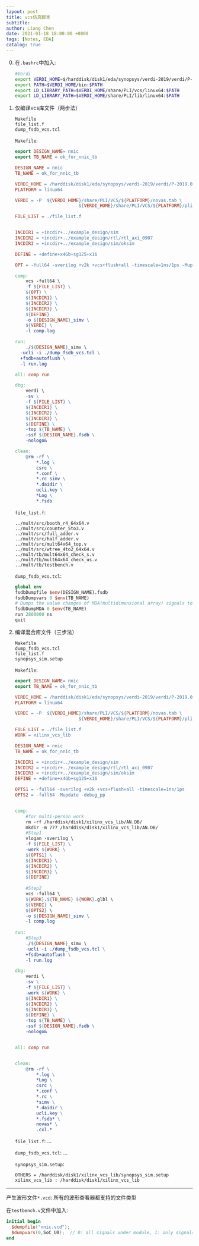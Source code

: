 ```yaml
---
layout: post
title: vcs仿真脚本
subtitle:
author: Liang Chen
date: 2021-01-18 18:00:00 +0800
tags: [Notes, EDA]
catalog: true
---
```


<head>
    <script src="https://cdn.mathjax.org/mathjax/latest/MathJax.js?config=TeX-AMS-MML_HTMLorMML" type="text/javascript"></script>
    <script type="text/x-mathjax-config">
        MathJax.Hub.Config({
            tex2jax: {
            skipTags: ['script', 'noscript', 'style', 'textarea', 'pre'],
            inlineMath: [['$','$']]
            }
        });
    </script>
</head>

0. 在`.bashrc`中加入:

    ```bash
    #Verdi                                                                                                                                                                                     
    export VERDI_HOME=$/harddisk/disk1/eda/synopsys/verdi-2019/verdi/P-2019.06-SP1-1
    export PATH=$VERDI_HOME/bin:$PATH
    export LD_LIBRARY_PATH=$VERDI_HOME/share/PLI/vcs/linux64:$PATH
    export LD_LIBRARY_PATH=$VERDI_HOME/share/PLI/lib/linux64:$PATH
    ```

1. 仅编译vcs库文件（两步法）

    ```
    Makefile
    file_list.f
    dump_fsdb_vcs.tcl
    ```
    
    `Makefile`:
    
    ```makefile
    export DESIGN_NAME= nnic
    export TB_NAME = ok_for_nnic_tb
    
    DESIGN_NAME = nnic
    TB_NAME = ok_for_nnic_tb
    
    VERDI_HOME = /harddisk/disk1/eda/synopsys/verdi-2019/verdi/P-2019.06-SP1-1
    PLATFORM = linux64
    
    VERDI = -P 	${VERDI_HOME}/share/PLI/VCS/${PLATFORM}/novas.tab \
    						${VERDI_HOME}/share/PLI/VCS/${PLATFORM}/pli.a 
    
    FILE_LIST = ./file_list.f
    
    
    INCDIR1 = +incdir+../example_design/sim
    INCDIR2 = +incdir+../example_design/rtl/rtl_axi_0907
    INCDIR3 = +incdir+../example_design/sim/oksim
    
    DEFINE = +define+x4Gb+sg125+x16 
    
    OPT = -full64 -sverilog +v2k +vcs+flush+all -timescale=1ns/1ps -Mupdate -debug_pp +notimingcheck +nospecify
    
    comp:
    	vcs -full64 \
    	-f ${FILE_LIST} \
    	${OPT} \
    	${INCDIR1} \
    	${INCDIR2} \
    	${INCDIR3} \
    	${DEFINE}
    	-o ${DESIGN_NAME}_simv \
    	${VERDI} \
    	-l comp.log
    
    run:
    	./${DESIGN_NAME}_simv \
      -ucli -i ./dump_fsdb_vcs.tcl \
      +fsdb+autoflush \
      -l run.log 
    
    all: comp run
    
    dbg:
    	verdi \
    	-sv \
    	-f ${FILE_LIST} \
    	${INCDIR1} \
    	${INCDIR2} \
    	${INCDIR3} \
    	${DEFINE} \
    	-top ${TB_NAME} \
    	-ssf ${DESIGN_NAME}.fsdb \
    	-nologo&
    
    clean:
    	@rm -rf \
    		*.log \
    		csrc \
    		*.conf \
    		*.rc simv \
    		*.daidir \
    		ucli.key \
    		*Log \
    		*.fsdb
    ```
    
    `file_list.f`:
    
    ```
    ../mult/src/booth_r4_64x64.v
    ../mult/src/counter_5to3.v
    ../mult/src/full_adder.v
    ../mult/src/half_adder.v
    ../mult/src/mult64x64_top.v
    ../mult/src/wtree_4to2_64x64.v
    ../mult/tb/mult64x64_check_s.v
    ../mult/tb/mult64x64_check_us.v
    ../mult/tb/testbench.v
    ```
    
    `dump_fsdb_vcs.tcl`:
    
    ```tcl
    global env
    fsdbDumpfile $env(DESIGN_NAME).fsdb 
    fsdbDumpvars 0 $env(TB_NAME)
    # Dumps the value changes of MDA(multidimensional array) signals to the FSDB file
    fsdbDumpMDA 0 $env(TB_NAME)
    run 2800000 ns
    quit
    ```

2. 编译混合库文件（三步法）

    ```
    Makefile
    dump_fsdb_vcs.tcl
    file_list.f
    synopsys_sim.setup
    ````
    
    `Makefile`:
    
    ```makefile
    export DESIGN_NAME= nnic
    export TB_NAME = ok_for_nnic_tb
    
    VERDI_HOME = /harddisk/disk1/eda/synopsys/verdi-2019/verdi/P-2019.06-SP1-1
    PLATFORM = linux64
    
    VERDI = -P 	${VERDI_HOME}/share/PLI/VCS/${PLATFORM}/novas.tab \
    						${VERDI_HOME}/share/PLI/VCS/${PLATFORM}/pli.a 
    
    FILE_LIST = ./file_list.f
    WORK = xilinx_vcs_lib
    
    DESIGN_NAME = nnic
    TB_NAME = ok_for_nnic_tb
    
    INCDIR1 = +incdir+../example_design/sim
    INCDIR2 = +incdir+../example_design/rtl/rtl_axi_0907
    INCDIR3 = +incdir+../example_design/sim/oksim
    DEFINE = +define+x4Gb+sg125+x16 
    
    OPTS1 = -full64 -sverilog +v2k +vcs+flush+all -timescale=1ns/1ps
    OPTS2 = -full64 -Mupdate -debug_pp 
    
    
    comp:
    	#for multi-person work
    	rm -rf /harddisk/disk1/xilinx_vcs_lib/AN.DB/
    	mkdir -m 777 /harddisk/disk1/xilinx_vcs_lib/AN.DB/
    	#Step1
    	vlogan -sverilog \
    	-f ${FILE_LIST} \
    	-work ${WORK} \
    	${OPTS1} \
    	${INCDIR1} \
    	${INCDIR2} \
    	${INCDIR3} \
    	${DEFINE}
    	
    	#Step2
    	vcs -full64 \
    	${WORK}.${TB_NAME} ${WORK}.glbl \
    	${VERDI} \
    	${OPTS2} \
    	-o ${DESIGN_NAME}_simv \
    	-l comp.log
    	
    run:
    	#Step3
    	./${DESIGN_NAME}_simv \
    	-ucli -i ./dump_fsdb_vcs.tcl \
    	+fsdb+autoflush \
    	-l run.log
    
    dbg:
    	verdi \
    	-sv \
    	-f ${FILE_LIST} \
    	-work ${WORK} \
    	${INCDIR1} \
    	${INCDIR2} \
    	${INCDIR3} \
    	${DEFINE} \
    	-top ${TB_NAME} \
    	-ssf ${DESIGN_NAME}.fsdb \
    	-nologo&
    
    
    all: comp run
    
    
    clean:
    	@rm -rf \
    		*.log \
    		*Log \
    		csrc \
    		*.conf \
    		*.rc \
    		*simv \
    		*.daidir \
    		ucli.key \
    		*.fsdb* \
    		novas* \
    		.cxl.* 
    ```
    
    `file_list.f`: ...
    
    `dump_fsdb_vcs.tcl`: ...
    
    `synopsys_sim.setup`:
    
    ```
    OTHERS = /harddisk/disk1/xilinx_vcs_lib/synopsys_sim.setup
    xilinx_vcs_lib : /harddisk/disk1/xilinx_vcs_lib
    ```

-----------------------------------------------------------------

产生波形文件`*.vcd`: 所有的波形查看器都支持的文件类型

在`testbench.v`文件中加入:

```verilog
initial begin                                                                                                                                                                             
  $dumpfile("nnic.vcd");
  $dumpvars(0,SoC_U0);  // 0: all signals under module, 1: only signals within module, 2: two-level signals within module
end
```
